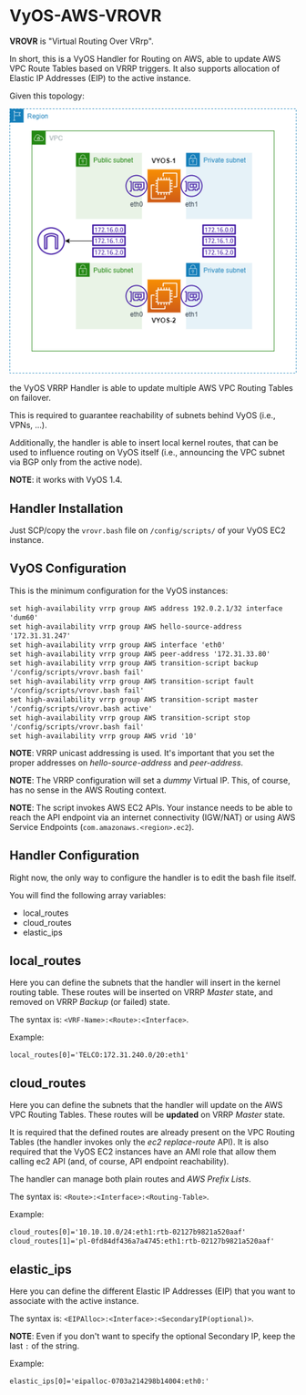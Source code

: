 # VyOS-AWS-VROVR

**VROVR** is "Virtual Routing Over VRrp".

In short, this is a VyOS Handler for Routing on AWS, able to update AWS VPC Route Tables based on VRRP triggers. It also supports allocation of Elastic IP Addresses (EIP) to the active instance.

Given this topology:

![AWS_Topology](VROVR.png)

the VyOS VRRP Handler is able to update multiple AWS VPC Routing Tables on failover.

This is required to guarantee reachability of subnets behind VyOS (i.e., VPNs, ...).

Additionally, the handler is able to insert local kernel routes, that can be used to influence routing on VyOS itself (i.e., announcing the VPC subnet via BGP only from the active node).

**NOTE**: it works with VyOS 1.4.

## Handler Installation

Just SCP/copy the `vrovr.bash` file on `/config/scripts/` of your VyOS EC2 instance.

## VyOS Configuration

This is the minimum configuration for the VyOS instances:

```
set high-availability vrrp group AWS address 192.0.2.1/32 interface 'dum60'
set high-availability vrrp group AWS hello-source-address '172.31.31.247'
set high-availability vrrp group AWS interface 'eth0'
set high-availability vrrp group AWS peer-address '172.31.33.80'
set high-availability vrrp group AWS transition-script backup '/config/scripts/vrovr.bash fail'
set high-availability vrrp group AWS transition-script fault '/config/scripts/vrovr.bash fail'
set high-availability vrrp group AWS transition-script master '/config/scripts/vrovr.bash active'
set high-availability vrrp group AWS transition-script stop '/config/scripts/vrovr.bash fail'
set high-availability vrrp group AWS vrid '10'
```

**NOTE**: VRRP unicast addressing is used. It's important that you set the proper addresses on *hello-source-address* and *peer-address*.

**NOTE**: The VRRP configuration will set a *dummy* Virtual IP. This, of course, has no sense in the AWS Routing context.

**NOTE**: The script invokes AWS EC2 APIs. Your instance needs to be able to reach the API endpoint via an internet connectivity (IGW/NAT) or using AWS Service Endpoints (`com.amazonaws.<region>.ec2`).

## Handler Configuration

Right now, the only way to configure the handler is to edit the bash file itself.

You will find the following array variables:
* local_routes
* cloud_routes
* elastic_ips

## local_routes
Here you can define the subnets that the handler will insert in the kernel routing table. These routes will be inserted on VRRP *Master* state, and removed on VRRP *Backup* (or failed) state.

The syntax is: `<VRF-Name>:<Route>:<Interface>`.

Example:
```
local_routes[0]='TELCO:172.31.240.0/20:eth1'
```

## cloud_routes
Here you can define the subnets that the handler will update on the AWS VPC Routing Tables. These routes will be **updated** on VRRP *Master* state.

It is required that the defined routes are already present on the VPC Routing Tables (the handler invokes only the *ec2 replace-route* API). It is also required that the VyOS EC2 instances have an AMI role that allow them calling ec2 API (and, of course, API endpoint reachability).

The handler can manage both plain routes and *AWS Prefix Lists*.

The syntax is: `<Route>:<Interface>:<Routing-Table>`.

Example:
```
cloud_routes[0]='10.10.10.0/24:eth1:rtb-02127b9821a520aaf'
cloud_routes[1]='pl-0fd84df436a7a4745:eth1:rtb-02127b9821a520aaf'
```

## elastic_ips
Here you can define the different Elastic IP Addresses (EIP) that you want to associate with the active instance.

The syntax is: `<EIPAlloc>:<Interface>:<SecondaryIP(optional)>`.

**NOTE**: Even if you don't want to specify the optional Secondary IP, keep the last `:` of the string.

Example:
```
elastic_ips[0]='eipalloc-0703a214298b14004:eth0:'
```
